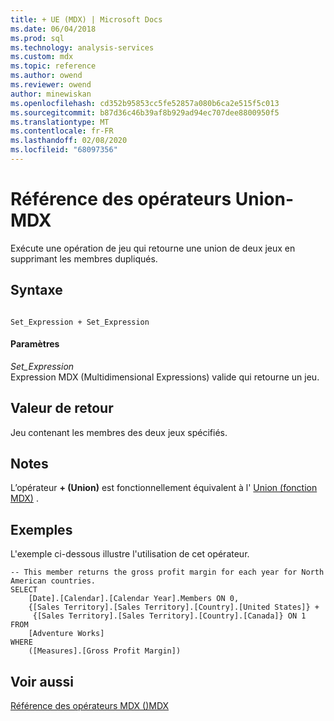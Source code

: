 ```yaml
---
title: + UE (MDX) | Microsoft Docs
ms.date: 06/04/2018
ms.prod: sql
ms.technology: analysis-services
ms.custom: mdx
ms.topic: reference
ms.author: owend
ms.reviewer: owend
author: minewiskan
ms.openlocfilehash: cd352b95853cc5fe52857a080b6ca2e515f5c013
ms.sourcegitcommit: b87d36c46b39af8b929ad94ec707dee8800950f5
ms.translationtype: MT
ms.contentlocale: fr-FR
ms.lasthandoff: 02/08/2020
ms.locfileid: "68097356"
---
```

# <a name="union---mdx-operator-reference"></a>Référence des opérateurs Union-MDX


  Exécute une opération de jeu qui retourne une union de deux jeux en supprimant les membres dupliqués.  
  
## <a name="syntax"></a>Syntaxe  
  
```  
  
Set_Expression + Set_Expression      
```  
  
#### <a name="parameters"></a>Paramètres  
 *Set_Expression*  
 Expression MDX (Multidimensional Expressions) valide qui retourne un jeu.  
  
## <a name="return-value"></a>Valeur de retour  
 Jeu contenant les membres des deux jeux spécifiés.  
  
## <a name="remarks"></a>Notes  
 L’opérateur **+ (Union)** est fonctionnellement équivalent à l' [Union &#40;fonction MDX&#41;](../mdx/union-mdx.md) .  
  
## <a name="examples"></a>Exemples  
 L'exemple ci-dessous illustre l'utilisation de cet opérateur.  
  
```  
-- This member returns the gross profit margin for each year for North American countries.  
SELECT   
    [Date].[Calendar].[Calendar Year].Members ON 0,  
    {[Sales Territory].[Sales Territory].[Country].[United States]} +  
     {[Sales Territory].[Sales Territory].[Country].[Canada]} ON 1  
FROM  
    [Adventure Works]  
WHERE  
    ([Measures].[Gross Profit Margin])  
```  
  
## <a name="see-also"></a>Voir aussi  
 [Référence des opérateurs MDX &#40;&#41;MDX](../mdx/mdx-operator-reference-mdx.md)  
  
  
